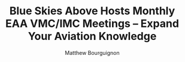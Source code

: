 ---
title: "Blue Skies Above Hosts Monthly EAA VMC/IMC Meetings – Expand Your Aviation Knowledge"
description: "Join Blue Skies Above and EAA Chapter 677 for biweekly VMC/IMC safety discussions, military flight training insights, and networking at Columbus Airport."
author: "Matthew Bourguignon"
authorImage: "@/images/blue-skies-matt-300.webp"
authorImageAlt: "Headshot of aviation author Matthew Bourguignon"
pubDate: 2024-04-29
cardImage: "@/images/commercial-checkride-pass-lanett.webp"
cardImageAlt: "Small aircraft parked at a local airfield during sunset"
readTime: 4
tags: ["aviation", "flight training", "pilot safety", "EAA"]
contents: [
  {
    paragraph: "Blue Skies Above, in collaboration with EAA Chapter 677, is preparing for its upcoming VMC/IMC meetings at the Columbus Airport's Hangar 13. This gathering is an excellent opportunity for pilots to explore aviation safety through the lens of hypothetical scenarios and real-world applications."
  },
  {
    title: "Biweekly Aviation Safety Discussions",
    paragraph: "The sessions will be held every two weeks, alternating between VMC and IMC topics. The next meeting will feature discussions on military flight training opportunities, providing insights into careers in aviation in addition to traditional safety discussions. This event is part of a series aimed at enriching the knowledge and experience of the aviation community."
  },
  {
    title: "Learning and Networking Opportunities",
    paragraph: "Attendees will engage in discussions based on scenarios that highlight various aspects of aviation safety. The event also serves as a valuable networking opportunity, connecting pilots from diverse backgrounds and levels of experience."
  },
  {
    title: "How to Participate",
    paragraph: "Pilots interested in attending can confirm their participation by contacting Matthew Bourguignon via the flight school's website. These meetings are open to all aviation enthusiasts looking to enhance their knowledge and skills."
  },
  {
    title: "About the Organizers",
    paragraph: "Blue Skies Above, located in Lanett, AL, offers comprehensive pilot training programs ranging from private certification to advanced commercial courses. The academy is committed to fostering an environment of safety and excellence. EAA Chapter 677 supports the local aviation community by providing educational resources and facilitating events that promote aviation knowledge and safety."
  },
  {
    title: "Contact Information",
    paragraph: "Blue Skies Above | Lanett, Alabama | Phone: 1-334-449-7600 | Email: connect@flytheblueskies.com"
  }
]
---